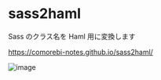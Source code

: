 # sass2haml
Sass のクラス名を Haml 用に変換します

https://comorebi-notes.github.io/sass2haml/

![image](https://github.com/user-attachments/assets/6c126a9e-1a0b-4d4b-b8d2-5330c363a4d3)
